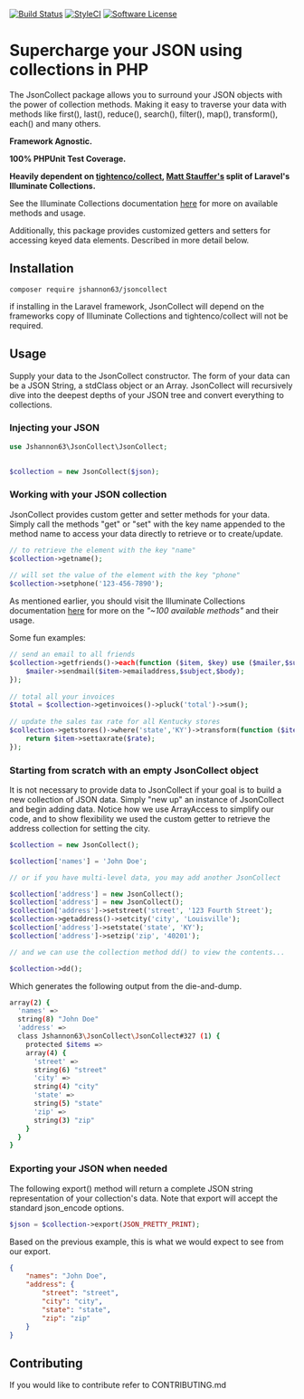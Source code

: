 [![Build Status](https://travis-ci.org/jshannon63/jsoncollect.svg?branch=master)](https://travis-ci.org/jshannon63/jsoncollect)
[![StyleCI](https://styleci.io/repos/113889574/shield?branch=master)](https://styleci.io/repos/113889574)
[![Software License](https://img.shields.io/badge/license-MIT-brightgreen.svg?style=flat-square)](LICENSE.md)


# Supercharge your JSON using collections in PHP  

The JsonCollect package allows you to surround your JSON objects with the power of collection methods. Making it easy to traverse your data with methods like first(), last(), reduce(), search(), filter(), map(), transform(), each() and many others.

__Framework Agnostic.__

__100% PHPUnit Test Coverage.__
  
__Heavily dependent on [tightenco/collect](https://github.com/tightenco/collect), [Matt Stauffer's](https://twitter.com/stauffermatt) split of Laravel's Illuminate Collections.__

See the Illuminate Collections documentation [here](https://laravel.com/docs/5.5/collections#available-methods) for more on available methods and usage.
  
Additionally, this package provides customized getters and setters for accessing keyed data elements. Described in more detail below.
## Installation
```
composer require jshannon63/jsoncollect  
```
if installing in the Laravel framework, JsonCollect will depend on the frameworks copy of Illuminate Collections and tightenco/collect will not be required.
## Usage

Supply your data to the JsonCollect constructor. The form of your 
data can be a JSON String, a stdClass object or an Array. JsonCollect 
will recursively dive into the deepest depths of your JSON tree 
and convert everything to collections.
### Injecting your JSON
```php
use Jshannon63\JsonCollect\JsonCollect;

 
$collection = new JsonCollect($json);  
```
### Working with your JSON collection

JsonCollect provides custom getter and setter methods for your data. Simply call the methods "get" or "set" with the key name appended to the method name to access your data directly to retrieve or to create/update. 

```php
// to retrieve the element with the key "name"
$collection->getname(); 
  
// will set the value of the element with the key "phone"
$collection->setphone('123-456-7890');  
```

As mentioned earlier, you should visit the Illuminate Collections documentation [here](https://laravel.com/docs/5.5/collections#available-methods) 
for more on the *"~100 available methods"* and their usage.
  
  Some fun examples:
```php
// send an email to all friends
$collection->getfriends()->each(function ($item, $key) use ($mailer,$subject,$body){
    $mailer->sendmail($item->emailaddress,$subject,$body);
});
  
// total all your invoices
$total = $collection->getinvoices()->pluck('total')->sum();
  
// update the sales tax rate for all Kentucky stores
$collection->getstores()->where('state','KY')->transform(function ($item, $key) use ($rate) {
    return $item->settaxrate($rate);
});
```

### Starting from scratch with an empty JsonCollect object 
It is not necessary to provide data to JsonCollect if your goal is to build a new collection of JSON data. Simply "new up" an instance of JsonCollect and begin adding data. Notice how we use ArrayAccess to simplify our code, and to show flexibility we used the custom getter to retrieve the address collection for setting the city.
```php
$collection = new JsonCollect();

$collection['names'] = 'John Doe';

// or if you have multi-level data, you may add another JsonCollect

$collection['address'] = new JsonCollect();
$collection['address'] = new JsonCollect();
$collection['address']->setstreet('street', '123 Fourth Street');
$collection->getaddress()->setcity('city', 'Louisville');
$collection['address']->setstate('state', 'KY');
$collection['address']->setzip('zip', '40201');

// and we can use the collection method dd() to view the contents...

$collection->dd();
```
Which generates the following output from the die-and-dump.
```bash
array(2) {
  'names' =>
  string(8) "John Doe"
  'address' =>
  class Jshannon63\JsonCollect\JsonCollect#327 (1) {
    protected $items =>
    array(4) {
      'street' =>
      string(6) "street"
      'city' =>
      string(4) "city"
      'state' =>
      string(5) "state"
      'zip' =>
      string(3) "zip"
    }
  }
}
```
### Exporting your JSON when needed
The following export() method will return a complete JSON string representation 
of your collection's data. Note that export will accept the standard json_encode options.
```php
$json = $collection->export(JSON_PRETTY_PRINT);
```
Based on the previous example, this is what we would expect to see from our export.
```json
{
    "names": "John Doe",
    "address": {
        "street": "street",
        "city": "city",
        "state": "state",
        "zip": "zip"
    }
}
```
## Contributing

If you would like to contribute refer to CONTRIBUTING.md